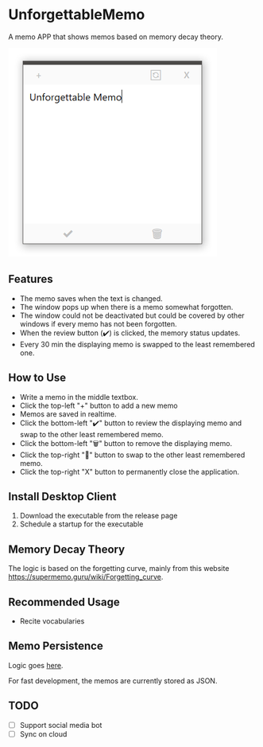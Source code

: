 # UnforgettableMemo

A memo APP that shows memos based on memory decay theory. 

![](img/screenshot.mainWindow.png)

## Features

- The memo saves when the text is changed.
- The window pops up when there is a memo somewhat forgotten.
- The window could not be deactivated but could be covered by other windows if every memo has not been forgotten.
- When the review button (✔️) is clicked, the memory status updates.
- Every 30 min the displaying memo is swapped to the least remembered one.

## How to Use

- Write a memo in the middle textbox.
- Click the top-left "+" button to add a new memo
- Memos are saved in realtime.
- Click the bottom-left "✔️" button to review the displaying memo and swap to the other least remembered memo.
- Click the bottom-left "🗑" button to remove the displaying memo.
- Click the top-right "🔄" button to swap to the other least remembered memo.
- Click the top-right "X" button to permanently close the application.

## Install Desktop Client

1. Download the executable from the release page
1. Schedule a startup for the executable

## Memory Decay Theory

The logic is based on the forgetting curve, mainly from this website <https://supermemo.guru/wiki/Forgetting_curve>.

## Recommended Usage

- Recite vocabularies

## Memo Persistence

Logic goes [here](src/UnforgettableMemo.Shared/Data).

For fast development, the memos are currently stored as JSON.

## TODO

- [ ] Support social media bot
- [ ] Sync on cloud
